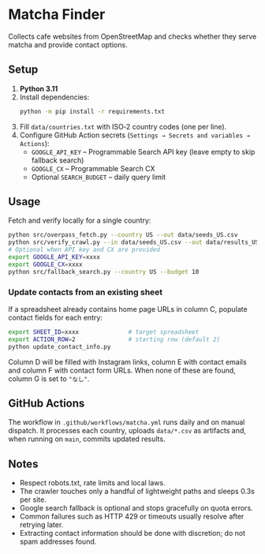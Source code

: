 # Matcha Finder

Collects cafe websites from OpenStreetMap and checks whether they serve matcha and provide contact options.

## Setup

1. **Python 3.11**
2. Install dependencies:
   ```bash
   python -m pip install -r requirements.txt
   ```
3. Fill `data/countries.txt` with ISO‑2 country codes (one per line).
4. Configure GitHub Action secrets (`Settings → Secrets and variables → Actions`):
   - `GOOGLE_API_KEY` – Programmable Search API key (leave empty to skip fallback search)
   - `GOOGLE_CX` – Programmable Search CX
   - Optional `SEARCH_BUDGET` – daily query limit

## Usage

Fetch and verify locally for a single country:

```bash
python src/overpass_fetch.py --country US --out data/seeds_US.csv
python src/verify_crawl.py --in data/seeds_US.csv --out data/results_US.csv
# Optional when API key and CX are provided
export GOOGLE_API_KEY=xxxx
export GOOGLE_CX=xxxx
python src/fallback_search.py --country US --budget 10
```

### Update contacts from an existing sheet

If a spreadsheet already contains home page URLs in column C, populate
contact fields for each entry:

```bash
export SHEET_ID=xxxx              # target spreadsheet
export ACTION_ROW=2               # starting row (default 2)
python update_contact_info.py
```

Column D will be filled with Instagram links, column E with contact
emails and column F with contact form URLs. When none of these are
found, column G is set to `"なし"`.

## GitHub Actions

The workflow in `.github/workflows/matcha.yml` runs daily and on manual dispatch. It processes each country, uploads `data/*.csv` as artifacts and, when running on `main`, commits updated results.

## Notes

- Respect robots.txt, rate limits and local laws.
- The crawler touches only a handful of lightweight paths and sleeps 0.3s per site.
- Google search fallback is optional and stops gracefully on quota errors.
- Common failures such as HTTP 429 or timeouts usually resolve after retrying later.
- Extracting contact information should be done with discretion; do not spam addresses found.
